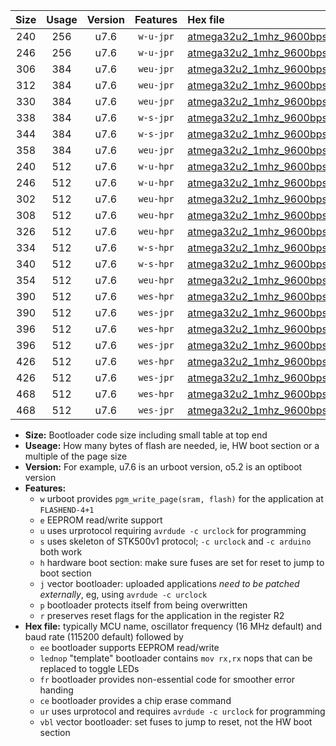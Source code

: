 |Size|Usage|Version|Features|Hex file|
|:-:|:-:|:-:|:-:|:--|
|240|256|u7.6|`w-u-jpr`|[atmega32u2_1mhz_9600bps_ur_vbl.hex](https://raw.githubusercontent.com/stefanrueger/urboot/main//atmega32u2_1mhz_9600bps_ur_vbl.hex)|
|246|256|u7.6|`w-u-jpr`|[atmega32u2_1mhz_9600bps_lednop_ur_vbl.hex](https://raw.githubusercontent.com/stefanrueger/urboot/main//atmega32u2_1mhz_9600bps_lednop_ur_vbl.hex)|
|306|384|u7.6|`weu-jpr`|[atmega32u2_1mhz_9600bps_ee_ur_vbl.hex](https://raw.githubusercontent.com/stefanrueger/urboot/main//atmega32u2_1mhz_9600bps_ee_ur_vbl.hex)|
|312|384|u7.6|`weu-jpr`|[atmega32u2_1mhz_9600bps_ee_lednop_ur_vbl.hex](https://raw.githubusercontent.com/stefanrueger/urboot/main//atmega32u2_1mhz_9600bps_ee_lednop_ur_vbl.hex)|
|330|384|u7.6|`weu-jpr`|[atmega32u2_1mhz_9600bps_ee_lednop_fr_ur_vbl.hex](https://raw.githubusercontent.com/stefanrueger/urboot/main//atmega32u2_1mhz_9600bps_ee_lednop_fr_ur_vbl.hex)|
|338|384|u7.6|`w-s-jpr`|[atmega32u2_1mhz_9600bps_vbl.hex](https://raw.githubusercontent.com/stefanrueger/urboot/main//atmega32u2_1mhz_9600bps_vbl.hex)|
|344|384|u7.6|`w-s-jpr`|[atmega32u2_1mhz_9600bps_lednop_vbl.hex](https://raw.githubusercontent.com/stefanrueger/urboot/main//atmega32u2_1mhz_9600bps_lednop_vbl.hex)|
|358|384|u7.6|`weu-jpr`|[atmega32u2_1mhz_9600bps_ee_lednop_fr_ce_ur_vbl.hex](https://raw.githubusercontent.com/stefanrueger/urboot/main//atmega32u2_1mhz_9600bps_ee_lednop_fr_ce_ur_vbl.hex)|
|240|512|u7.6|`w-u-hpr`|[atmega32u2_1mhz_9600bps_ur.hex](https://raw.githubusercontent.com/stefanrueger/urboot/main//atmega32u2_1mhz_9600bps_ur.hex)|
|246|512|u7.6|`w-u-hpr`|[atmega32u2_1mhz_9600bps_lednop_ur.hex](https://raw.githubusercontent.com/stefanrueger/urboot/main//atmega32u2_1mhz_9600bps_lednop_ur.hex)|
|302|512|u7.6|`weu-hpr`|[atmega32u2_1mhz_9600bps_ee_ur.hex](https://raw.githubusercontent.com/stefanrueger/urboot/main//atmega32u2_1mhz_9600bps_ee_ur.hex)|
|308|512|u7.6|`weu-hpr`|[atmega32u2_1mhz_9600bps_ee_lednop_ur.hex](https://raw.githubusercontent.com/stefanrueger/urboot/main//atmega32u2_1mhz_9600bps_ee_lednop_ur.hex)|
|326|512|u7.6|`weu-hpr`|[atmega32u2_1mhz_9600bps_ee_lednop_fr_ur.hex](https://raw.githubusercontent.com/stefanrueger/urboot/main//atmega32u2_1mhz_9600bps_ee_lednop_fr_ur.hex)|
|334|512|u7.6|`w-s-hpr`|[atmega32u2_1mhz_9600bps.hex](https://raw.githubusercontent.com/stefanrueger/urboot/main//atmega32u2_1mhz_9600bps.hex)|
|340|512|u7.6|`w-s-hpr`|[atmega32u2_1mhz_9600bps_lednop.hex](https://raw.githubusercontent.com/stefanrueger/urboot/main//atmega32u2_1mhz_9600bps_lednop.hex)|
|354|512|u7.6|`weu-hpr`|[atmega32u2_1mhz_9600bps_ee_lednop_fr_ce_ur.hex](https://raw.githubusercontent.com/stefanrueger/urboot/main//atmega32u2_1mhz_9600bps_ee_lednop_fr_ce_ur.hex)|
|390|512|u7.6|`wes-hpr`|[atmega32u2_1mhz_9600bps_ee.hex](https://raw.githubusercontent.com/stefanrueger/urboot/main//atmega32u2_1mhz_9600bps_ee.hex)|
|390|512|u7.6|`wes-jpr`|[atmega32u2_1mhz_9600bps_ee_vbl.hex](https://raw.githubusercontent.com/stefanrueger/urboot/main//atmega32u2_1mhz_9600bps_ee_vbl.hex)|
|396|512|u7.6|`wes-hpr`|[atmega32u2_1mhz_9600bps_ee_lednop.hex](https://raw.githubusercontent.com/stefanrueger/urboot/main//atmega32u2_1mhz_9600bps_ee_lednop.hex)|
|396|512|u7.6|`wes-jpr`|[atmega32u2_1mhz_9600bps_ee_lednop_vbl.hex](https://raw.githubusercontent.com/stefanrueger/urboot/main//atmega32u2_1mhz_9600bps_ee_lednop_vbl.hex)|
|426|512|u7.6|`wes-hpr`|[atmega32u2_1mhz_9600bps_ee_lednop_fr.hex](https://raw.githubusercontent.com/stefanrueger/urboot/main//atmega32u2_1mhz_9600bps_ee_lednop_fr.hex)|
|426|512|u7.6|`wes-jpr`|[atmega32u2_1mhz_9600bps_ee_lednop_fr_vbl.hex](https://raw.githubusercontent.com/stefanrueger/urboot/main//atmega32u2_1mhz_9600bps_ee_lednop_fr_vbl.hex)|
|468|512|u7.6|`wes-hpr`|[atmega32u2_1mhz_9600bps_ee_lednop_fr_ce.hex](https://raw.githubusercontent.com/stefanrueger/urboot/main//atmega32u2_1mhz_9600bps_ee_lednop_fr_ce.hex)|
|468|512|u7.6|`wes-jpr`|[atmega32u2_1mhz_9600bps_ee_lednop_fr_ce_vbl.hex](https://raw.githubusercontent.com/stefanrueger/urboot/main//atmega32u2_1mhz_9600bps_ee_lednop_fr_ce_vbl.hex)|

- **Size:** Bootloader code size including small table at top end
- **Useage:** How many bytes of flash are needed, ie, HW boot section or a multiple of the page size
- **Version:** For example, u7.6 is an urboot version, o5.2 is an optiboot version
- **Features:**
  + `w` urboot provides `pgm_write_page(sram, flash)` for the application at `FLASHEND-4+1`
  + `e` EEPROM read/write support
  + `u` uses urprotocol requiring `avrdude -c urclock` for programming
  + `s` uses skeleton of STK500v1 protocol; `-c urclock` and `-c arduino` both work
  + `h` hardware boot section: make sure fuses are set for reset to jump to boot section
  + `j` vector bootloader: uploaded applications *need to be patched externally*, eg, using `avrdude -c urclock`
  + `p` bootloader protects itself from being overwritten
  + `r` preserves reset flags for the application in the register R2
- **Hex file:** typically MCU name, oscillator frequency (16 MHz default) and baud rate (115200 default) followed by
  + `ee` bootloader supports EEPROM read/write
  + `lednop` "template" bootloader contains `mov rx,rx` nops that can be replaced to toggle LEDs
  + `fr` bootloader provides non-essential code for smoother error handing
  + `ce` bootloader provides a chip erase command
  + `ur` uses urprotocol and requires `avrdude -c urclock` for programming
  + `vbl` vector bootloader: set fuses to jump to reset, not the HW boot section
